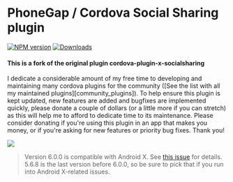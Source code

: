 # PhoneGap / Cordova Social Sharing plugin

[![NPM version](https://img.shields.io/npm/v/community-cordova-plugin-social-sharing)](https://www.npmjs.com/package/community-cordova-plugin-social-sharing)
[![Downloads](https://img.shields.io/npm/dm/community-cordova-plugin-social-sharing)](https://www.npmjs.com/package/community-cordova-plugin-social-sharing)



#### This is a fork of the original plugin cordova-plugin-x-socialsharing

I dedicate a considerable amount of my free time to developing and maintaining many cordova plugins for the community ([See the list with all my maintained plugins][community_plugins]).
To help ensure this plugin is kept updated,
new features are added and bugfixes are implemented quickly,
please donate a couple of dollars (or a little more if you can stretch) as this will help me to afford to dedicate time to its maintenance.
Please consider donating if you're using this plugin in an app that makes you money,
or if you're asking for new features or priority bug fixes. Thank you!

[![](https://img.shields.io/static/v1?label=Sponsor%20Me&style=for-the-badge&message=%E2%9D%A4&logo=GitHub&color=%23fe8e86)](https://github.com/sponsors/eyalin)




> Version 6.0.0 is compatible with Android X. See [this issue](https://github.com/EddyVerbruggen/SocialSharing-PhoneGap-Plugin/pull/1039) for details. 5.6.8 is the last version before 6.0.0, so be sure to pick that if you run into Android X-related issues.


